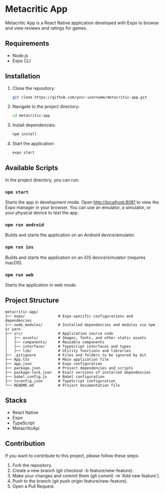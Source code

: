 # Metacritic App

Metacritic App is a React Native application developed with Expo to browse and view reviews and ratings for games.

## Requirements

- Node.js
- Expo CLI

## Installation

1. Clone the repository:

    ```sh
    git clone https://github.com/your-username/metacritic-app.git
    ```

2. Navigate to the project directory:

    ```sh
    cd metacritic-app
    ```

3. Install dependencies:

    ```sh
    npm install
    ```

4. Start the application:

    ```sh
    expo start
    ```

## Available Scripts

In the project directory, you can run:

### `npm start`

Starts the app in development mode. Open [http://localhost:8081](http://localhost:8081) to view the Expo manager in your browser. You can use an emulator, a simulator, or your physical device to test the app.

### `npm run android`

Builds and starts the application on an Android device/emulator.

### `npm run ios`

Builds and starts the application on an iOS device/simulator (requires macOS).

### `npm run web`

Starts the application in web mode.

## Project Structure

```plaintext
metacritic-app/
├── expo/               # Expo-specific configurations and dependencies
├── node_modules/       # Installed dependencies and modules via npm or yarn
├── src/                # Application source code
│   ├── assets/         # Images, fonts, and other static assets
│   ├── components/     # Reusable components
│   ├── interface/      # TypeScript interfaces and types
│   ├── lib/            # Utility functions and libraries
├── .gitignore          # Files and folders to be ignored by Git
├── App.tsx             # Main application file
├── app.json            # Expo configuration
├── package.json        # Project dependencies and scripts
├── package-lock.json   # Exact versions of installed dependencies
├── babel.config.js     # Babel configuration
├── tsconfig.json       # TypeScript configuration
└── README.md           # Project documentation file
```

## Stacks

- React Native
- Expo
- TypeScript
- MetacriticApi

## Contribution

If you want to contribute to this project, please follow these steps:

1. Fork the repository.
2. Create a new branch (git checkout -b feature/new-feature).
3. Make your changes and commit them (git commit -m 'Add new feature').
4. Push to the branch (git push origin feature/new-feature).
5. Open a Pull Request.
